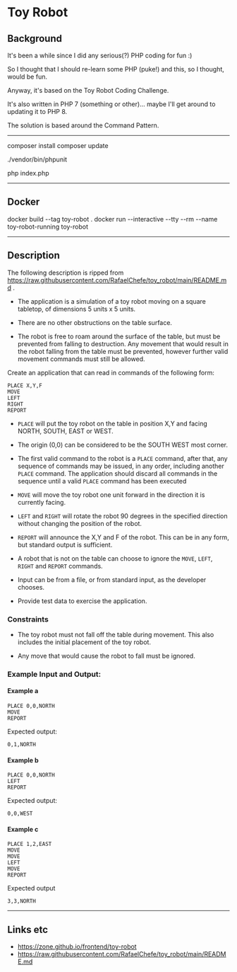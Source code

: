 # Toy Robot

## Background

It's been a while since I did any serious(?) PHP coding for fun :)

So I thought that I should re-learn some PHP (puke!) and this, so I thought, would be fun.

Anyway, it's based on the Toy Robot Coding Challenge.

It's also written in PHP 7 (something or other)... maybe I'll get around to updating it to PHP 8. 

The solution is based around the Command Pattern.

---

composer install
composer update

./vendor/bin/phpunit

php index.php

---

## Docker

docker build --tag toy-robot .
docker run --interactive --tty --rm --name toy-robot-running toy-robot

---

## Description

The following description is ripped from https://raw.githubusercontent.com/RafaelChefe/toy_robot/main/README.md .

* The application is a simulation of a toy robot moving on a square tabletop, of dimensions 5 units x 5 units.

* There are no other obstructions on the table surface.

* The robot is free to roam around the surface of the table, but must be prevented from falling to destruction. Any movement that would result in the robot falling from the table must be prevented, however further valid movement commands must still be allowed.

Create an application that can read in commands of the following form:
```
PLACE X,Y,F
MOVE
LEFT
RIGHT
REPORT
```

* `PLACE` will put the toy robot on the table in position X,Y and facing NORTH, SOUTH, EAST or WEST.

* The origin (0,0) can be considered to be the SOUTH WEST most corner.

* The first valid command to the robot is a `PLACE` command, after that, any sequence of commands may be issued, in any order, including another `PLACE` command. The application should discard all commands in the sequence until a valid `PLACE` command has been executed

* `MOVE` will move the toy robot one unit forward in the direction it is currently facing.

* `LEFT` and `RIGHT` will rotate the robot 90 degrees in the specified direction without changing the position of the robot.

* `REPORT` will announce the X,Y and F of the robot. This can be in any form, but standard output is sufficient.

* A robot that is not on the table can choose to ignore the `MOVE`, `LEFT`, `RIGHT` and `REPORT` commands.

* Input can be from a file, or from standard input, as the developer chooses.

* Provide test data to exercise the application.

### Constraints

* The toy robot must not fall off the table during movement. This also includes the initial placement of the toy robot.

* Any move that would cause the robot to fall must be ignored.

### Example Input and Output:

#### Example a

    PLACE 0,0,NORTH
    MOVE
    REPORT

Expected output:

    0,1,NORTH

#### Example b

    PLACE 0,0,NORTH
    LEFT
    REPORT

Expected output:

    0,0,WEST

#### Example c

    PLACE 1,2,EAST
    MOVE
    MOVE
    LEFT
    MOVE
    REPORT

Expected output

    3,3,NORTH

---

## Links etc

- https://zone.github.io/frontend/toy-robot
- https://raw.githubusercontent.com/RafaelChefe/toy_robot/main/README.md
